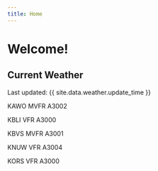 ```yaml
---
title: Home
---
```

# Welcome!

## Current Weather

Last updated: {{ site.data.weather.update_time }}

KAWO MVFR A3002

KBLI VFR A3000

KBVS MVFR A3001

KNUW VFR A3004

KORS VFR A3000


